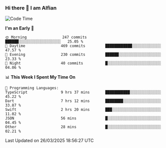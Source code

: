 ### Hi there 👋 I am Alfian

<!--START_SECTION:waka-->
![Code Time](http://img.shields.io/badge/Code%20Time-649%20hrs%2033%20mins-blue)

**I'm an Early 🐤** 

```text
🌞 Morning                247 commits         ██████░░░░░░░░░░░░░░░░░░░   25.05 % 
🌆 Daytime                469 commits         ████████████░░░░░░░░░░░░░   47.57 % 
🌃 Evening                230 commits         ██████░░░░░░░░░░░░░░░░░░░   23.33 % 
🌙 Night                  40 commits          █░░░░░░░░░░░░░░░░░░░░░░░░   04.06 % 
```


📊 **This Week I Spent My Time On** 

```text
💬 Programming Languages: 
TypeScript               9 hrs 37 mins       ███████████░░░░░░░░░░░░░░   45.22 % 
Dart                     7 hrs 12 mins       ████████░░░░░░░░░░░░░░░░░   33.87 % 
Swift                    2 hrs 20 mins       ███░░░░░░░░░░░░░░░░░░░░░░   11.02 % 
JSON                     56 mins             █░░░░░░░░░░░░░░░░░░░░░░░░   04.45 % 
Other                    28 mins             █░░░░░░░░░░░░░░░░░░░░░░░░   02.21 % 
```


 Last Updated on 26/03/2025 18:56:27 UTC
<!--END_SECTION:waka-->
